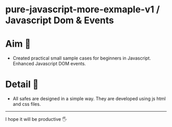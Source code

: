 # pure-javascript-more-exmaple-v1 / Javascript Dom & Events

# Aim 💬
  * Created practical small sample cases for beginners in Javascript. Enhanced Javascript DOM events.

# Detail 💬
* All safes are designed in a simple way. They are developed using js html and css files.
  
----------
I hope it will be productive 🖐
